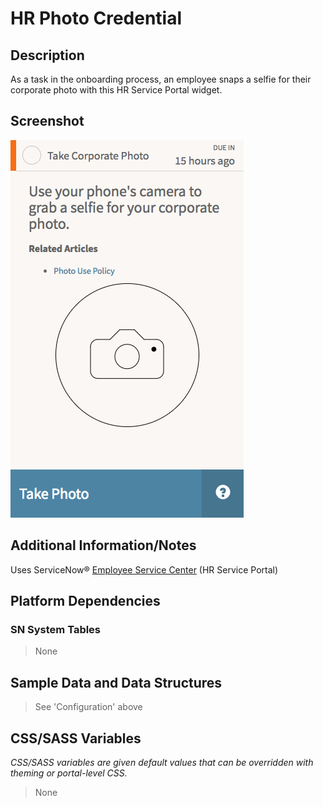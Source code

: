 # HR Photo Credential

## Description

As a task in the onboarding process, an employee snaps a selfie for their corporate photo with this HR Service Portal widget.

## Screenshot

![HR Photo Credential](../../images/hr-photo-credential.png)

## Additional Information/Notes

Uses ServiceNow® [Employee Service Center](https://docs.servicenow.com/bundle/kingston-hr-service-delivery/page/product/human-resources/concept/c_UseTheHRSMPortal.html) (HR Service Portal)

## Platform Dependencies

### SN System Tables

> None

## Sample Data and Data Structures

> See 'Configuration' above

## CSS/SASS Variables

_CSS/SASS variables are given default values that can be overridden with theming or portal-level CSS._

> None